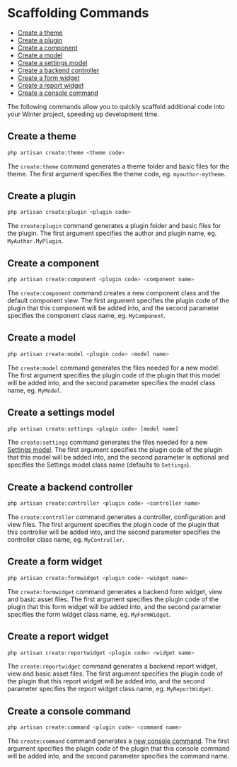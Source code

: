 # Scaffolding Commands

- [Create a theme](#create-theme)
- [Create a plugin](#create-plugin)
- [Create a component](#create-component)
- [Create a model](#create-model)
- [Create a settings model](#create-settings-model)
- [Create a backend controller](#create-controller)
- [Create a form widget](#create-formwidget)
- [Create a report widget](#create-reportwidget)
- [Create a console command](#create-command)

The following commands allow you to quickly scaffold additional code into your Winter project, speeding up development time.

<a name="create-theme"></a>
## Create a theme

```bash
php artisan create:theme <theme code>
```

The `create:theme` command generates a theme folder and basic files for the theme. The first argument specifies the theme code, eg. `myauthor-mytheme`.

<a name="create-plugin"></a>
## Create a plugin

```bash
php artisan create:plugin <plugin code>
```

The `create:plugin` command generates a plugin folder and basic files for the plugin. The first argument specifies the author and plugin name, eg. `MyAuthor.MyPlugin`.

<a name="create-component"></a>
## Create a component

```bash
php artisan create:component <plugin code> <component name>
```

The `create:component` command creates a new component class and the default component view. The first argument specifies the plugin code of the plugin that this component will be added into, and the second parameter specifies the component class name, eg. `MyComponent`.

<a name="create-model"></a>
## Create a model

```bash
php artisan create:model <plugin code> <model name>
```

The `create:model` command generates the files needed for a new model. The first argument specifies the plugin code of the plugin that this model will be added into, and the second parameter specifies the model class name, eg. `MyModel`.

<a name="create-settings-model"></a>
## Create a settings model

```bash
php artisan create:settings <plugin code> [model name]
```

The `create:settings` command generates the files needed for a new [Settings model](../plugin/settings#database-settings). The first argument specifies the plugin code of the plugin that this model will be added into, and the second parameter is optional and specifies the Settings model class name (defaults to `Settings`).

<a name="create-controller"></a>
## Create a backend controller

```bash
php artisan create:controller <plugin code> <controller name>
```

The `create:controller` command generates a controller, configuration and view files. The first argument specifies the plugin code of the plugin that this controller will be added into, and the second parameter specifies the controller class name, eg. `MyController`.

<a name="create-formwidget"></a>
## Create a form widget

```bash
php artisan create:formwidget <plugin code> <widget name>
```

The `create:formwidget` command generates a backend form widget, view and basic asset files. The first argument specifies the plugin code of the plugin that this form widget will be added into, and the second parameter specifies the form widget class name, eg. `MyFormWidget`.

<a name="create-reportwidget"></a>
## Create a report widget

```bash
php artisan create:reportwidget <plugin code> <widget name>
```

The `create:reportwidget` command generates a backend report widget, view and basic asset files. The first argument specifies the plugin code of the plugin that this report widget will be added into, and the second parameter specifies the report widget class name, eg. `MyReportWidget`.

<a name="create-command"></a>
## Create a console command

```bash
php artisan create:command <plugin code> <command name>
```

The `create:command` command generates a [new console command](../console/development). The first argument specifies the plugin code of the plugin that this console command will be added into, and the second parameter specifies the command name.
